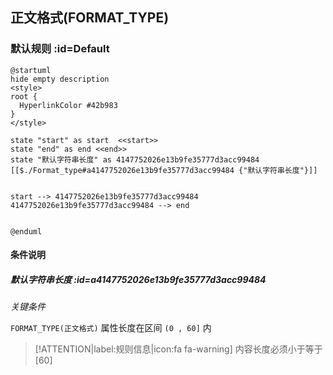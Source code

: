 ## 正文格式(FORMAT_TYPE) <!-- {docsify-ignore-all} -->

   

### 默认规则 :id=Default

```plantuml
@startuml
hide empty description
<style>
root {
  HyperlinkColor #42b983
}
</style>

state "start" as start  <<start>>
state "end" as end <<end>>
state "默认字符串长度" as 4147752026e13b9fe35777d3acc99484 [[$./Format_type#a4147752026e13b9fe35777d3acc99484 {"默认字符串长度"}]]


start --> 4147752026e13b9fe35777d3acc99484 
4147752026e13b9fe35777d3acc99484 --> end 


@enduml
```

#### 条件说明

##### 默认字符串长度 :id=a4147752026e13b9fe35777d3acc99484


*关键条件*


`FORMAT_TYPE(正文格式)` 属性长度在区间 `(0 , 60]` 内

> [!ATTENTION|label:规则信息|icon:fa fa-warning]
> 内容长度必须小于等于[60]







